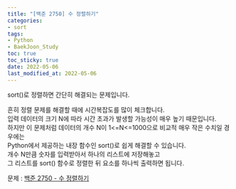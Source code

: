 ```yaml
---
title: "[백준 2750] 수 정렬하기"
categories: 
- sort
tags:
- Python
- BaekJoon_Study
toc: true
toc_sticky: true
date: 2022-05-06
last_modified_at: 2022-05-06
---
```


sort()로 정렬하면 간단히 해결되는 문제입니다.

흔히 정렬 문제를 해결할 때에 시간복잡도를 많이 체크합니다.   
입력 데이터의 크기 N에 따라 시간 초과가 발생할 가능성이 매우 높기 때문입니다.  
하지만 이 문제처럼 데이터의 개수 N이 1<=N<=1000으로 비교적 매우 작은 수치일 경우에는  
Python에서 제공하는 내장 함수인 sort()로 쉽게 해결할 수 있습니다.  
개수 N만큼 숫자를 입력받아서 하나의 리스트에 저장해놓고  
그 리스트를 sort() 함수로 정렬한 뒤 요소를 하나씩 출력하면 됩니다.

문제 : [백준 2750 - 수 정렬하기](https://www.acmicpc.net/problem/2750)

<script src="https://gist.github.com/Ryumaker/972002c9f89da52ff3b14b84272d6d0b.js"></script>


